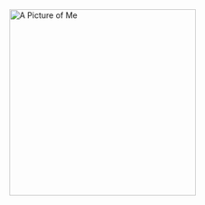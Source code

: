 <picture>
 <img alt="A Picture of Me" src="http://deadbeatjeff.sdf.org/Images/JeffreyRolland.png" style="width: 330px;" >
</picture>
